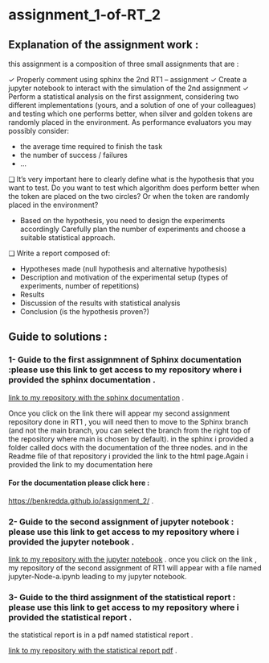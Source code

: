 # assignment_1-of-RT_2

## Explanation of the assignment work :
this assignment is a composition of three small assignments that are : 


✓ Properly comment using sphinx the 2nd RT1 – assignment
✓ Create a jupyter notebook to interact with the simulation of the 2nd assignment
✓ Perform a statistical analysis on the first assignment, considering two different implementations (yours, and a
solution of one of your colleagues) and testing which one performs better, when silver and golden tokens are
randomly placed in the environment.
As performance evaluators you may possibly consider:
- the average time required to finish the task
- the number of success / failures
- …


❑ It’s very important here to clearly define what is the hypothesis that you want to test. Do you want to test which
algorithm does perform better when the token are placed on the two circles? Or when the token are randomly
placed in the environment?
- Based on the hypothesis, you need to design the experiments accordingly
Carefully plan the number of experiments and choose a suitable statistical approach. 


❑ Write a report composed of:
- Hypotheses made (null hypothesis and alternative hypothesis)
- Description and motivation of the experimental setup (types of experiments, number of repetitions)
- Results
- Discussion of the results with statistical analysis
- Conclusion (is the hypothesis proven?) 

## Guide to solutions :
### 1- Guide to the first assignmnent of Sphinx documentation :please use this link to get access to my repository where i provided the sphinx documentation .

[link to my repository with the sphinx documentation](https://github.com/benkredda/assignment_2) .

Once you click on the link there will appear my second assignment repository done in RT1 , you will need then to move to the Sphinx branch (and not the main branch, you can select the branch from the right top of the repository where main is chosen by default). in the sphinx i provided a folder called docs with the documentation of the three nodes. and in the Readme file of that repository i provided the link to the html page.Again i provided the link to my documentation here      

#### For the documentation please click here :
https://benkredda.github.io/assignment_2/ .

### 2- Guide to the second assignment of jupyter notebook : please use this link to get access to my repository where i provided the jupyter notebook .

[link to my repository with the jupyter notebook](https://github.com/benkredda/assignment_2) .
once you click on the link , my repository of the second assignment of RT1 will appear with a file named jupyter-Node-a.ipynb   leading to my jupyter notebook.

### 3- Guide to the third assignment of the statistical report : please use this link to get access to my repository where i provided the statistical report .

the statistical report is in a pdf named statistical report .

[link to my repository with the statistical report pdf](https://github.com/benkredda/rt1-project) .





